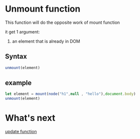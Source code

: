 # Unmount function
This function will do the opposite work of mount function

it get 1 argument:

1. an element that is already in DOM

## Syntax
```js
unmount(element)
```
## example
```js
let element = mount(node("h1",null , "hello"),document.body)
unmount(element)
```

# What's next

[update function](update.md)
